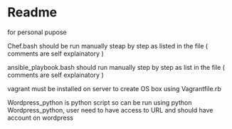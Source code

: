 # Readme

for personal pupose

Chef.bash should be run manually steap by step as listed in the file ( comments are self explainatory )


ansible_playbook.bash should run manually step by step as list in the file ( comments are self explainatory )


vagrant must be installed on server to create OS box using Vagrantfile.rb 

Wordpress_python is python script so can be run using  python Wordpress_python, user need to have access to URL and should have account on wordpress 
